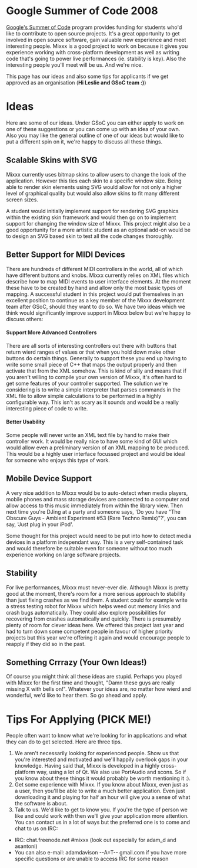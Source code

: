 # Google Summer of Code 2008

[Google's Summer of Code](http://code.google.com/soc/) program provides
funding for students who'd like to contribute to open source projects.
It's a great opportunity to get involved in open source software, gain
valuable new experience and meet interesting people. Mixxx is a good
project to work on because it gives you experience working with
cross-platform development as well as writing code that's going to power
live performances (ie. stability is key). Also the interesting people
you'll meet will be us. And we're nice.

This page has our ideas and also some tips for applicants if we get
approved as an organisation (**Hi Leslie and GSoC team :)**)

# Ideas

Here are some of our ideas. Under GSoC you can either apply to work on
one of these suggestions or you can come up with an idea of your own.
Also you may like the general outline of one of our ideas but would like
to put a different spin on it, we're happy to discuss all these things.

## Scalable Skins with SVG

Mixxx currently uses bitmap skins to allow users to change the look of
the application. However this ties each skin to a specific window size.
Being able to render skin elements using SVG would allow for not only a
higher level of graphical quality but would also allow skins to fit many
different screen sizes.

A student would initially implement support for rendering SVG graphics
within the existing skin framework and would then go on to implement
support for changing the window size of Mixxx. This project might also
be a good opportunity for a more artistic student as an optional add-on
would be to design an SVG based skin to test all the code changes
thoroughly.

## Better Support for MIDI Devices

There are hundreds of different MIDI controllers in the world, all of
which have different buttons and knobs. Mixxx currently relies on XML
files which describe how to map MIDI events to user interface elements.
At the moment these have to be created by hand and allow only the most
basic types of mapping. A successful student in this project would put
themselves in an excellent position to continue as a key member of the
Mixxx development team after GSoC, should they want to do so. We have
two ideas which we think would significantly improve support in Mixxx
below but we're happy to discuss others:

#### Support More Advanced Controllers

There are all sorts of interesting controllers out there with buttons
that return wierd ranges of values or that when you hold down make other
buttons do certain things. Generally to support these you end up having
to write some small piece of C++ that maps the output properly and then
activate that from the XML somehow. This is kind of silly and means that
if you aren't willing to compile your own version of Mixxx, it's often
hard to get some features of your controller supported. The solution
we're considering is to write a simple interpreter that parses commands
in the XML file to allow simple calculations to be performed in a highly
configurable way. This isn't as scary as it sounds and would be a really
interesting piece of code to write.

#### Better Usability

Some people will never write an XML text file by hand to make their
controller work. It would be really nice to have some kind of GUI which
would allow even a preliminary version of an XML mapping to be produced.
This would be a highly user interface focussed project and would be
ideal for someone who enjoys this type of work.

## Mobile Device Support

A very nice addition to Mixxx would be to auto-detect when media
players, mobile phones and mass storage devices are connected to a
computer and allow access to this music immediately from within the
library view. Then next time you're DJing at a party and someone says,
'Do you have "The Obscure Guys - Ambient Experiment \#53 (Rare Techno
Remix)"?', you can say, 'Just plug in your iPod'.

Some thought for this project would need to be put into how to detect
media devices in a platform independant way. This is a very
self-contained task and would therefore be suitable even for someone
without too much experience working on large software projects.

## Stability

For live performances, Mixxx must never-ever die. Although Mixxx is
pretty good at the moment, there's room for a more serious approach to
stability than just fixing crashes as we find them. A student could for
example write a stress testing robot for Mixxx which helps weed out
memory links and crash bugs automatically. They could also explore
possibilities for recovering from crashes automatically and quickly.
There is presumably plenty of room for clever ideas here. We offered
this project last year and had to turn down some competent people in
favour of higher priority projects but this year we're offering it again
and would encourage people to reapply if they did so in the past.

## Something Crrrazy (Your Own Ideas\!)

Of course you might think all these ideas are stupid. Perhaps you played
with Mixxx for the first time and thought, "Damn these guys are really
missing X with bells on\!". Whatever your ideas are, no matter how wierd
and wonderful, we'd like to hear them. So go ahead and apply.

# Tips For Applying (PICK ME\!)

People often want to know what we're looking for in applications and
what they can do to get selected. Here are three tips.

1.  We aren't necessarily looking for experienced people. Show us that
    you're interested and motivated and we'll happily overlook gaps in
    your knowledge. Having said that, Mixxx is developed in a highly
    cross-platform way, using a lot of Qt. We also use PortAudio and
    scons. So if you know about these things it would probably be worth
    mentioning it :).
2.  Get some experience with Mixxx. If you know about Mixxx, even just
    as a user, then you'll be able to write a much better application.
    Even just downloading it and playing for half an hour will give you
    a sense of what the software is about.
3.  Talk to us. We'd like to get to know you. If you're the type of
    person we like and could work with then we'll give your application
    more attention. You can contact us in a lot of ways but the
    preferred one is to come and chat to us on IRC:

<!-- end list -->

  - IRC: chat.freenode.net \#mixxx (look out especially for adam\_d and
    asantoni)
  - You can also e-mail: adamdavison --A=T-- gmail.com if you have more
    specific questions or are unable to access IRC for some reason
